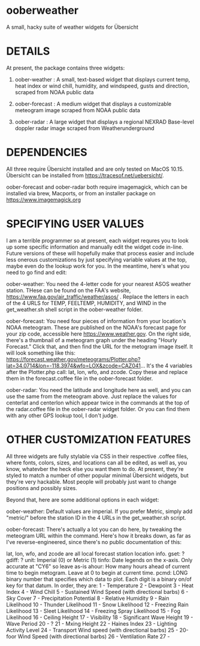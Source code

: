 # ooberweather
A small, hacky suite of weather widgets for Übersicht

# DETAILS
At present, the package contains three widgets:

1. oober-weather : A small, text-based widget that displays current temp, heat index or wind chill, humidity, and windspeed, gusts and direction, scraped from NOAA public data

2. oober-forecast : A medium widget that displays a customizable meteogram image scraped from NOAA public data

3. oober-radar : A large widget that displays a regional NEXRAD Base-level doppler radar image scraped from Weatherunderground

# DEPENDENCIES
All three require Übersicht installed and are only tested on MacOS 10.15. Übersicht can be installed from https://tracesof.net/uebersicht/. 

oober-forecast and oober-radar both require imagemagick, which can be installed via brew, Macports, or from an installer package on https://www.imagemagick.org

# SPECIFYING USER VALUES
I am a terrible programmer so at present, each widget requres you to look up some specific information and manually edit the widget code in-line. Future versions of these will hopefully make that process easier and include less onerous customizations by just specifying variable values at the top, maybe even do the lookup work for you. In the meantime, here's what you need to go find and edit:

oober-weather: You need the 4-letter code for your nearest ASOS weather station. THese can be found on the FAA's website, https://www.faa.gov/air_traffic/weather/asos/ . Replace the letters in each of the 4 URLS for TEMP, FEELTEMP, HUMIDITY, and WIND in the get_weather.sh shell script in the oober-weather folder. 

oober-forecast: You need four pieces of information from your location's NOAA meteogram. These are published on the NOAA's forecast page for your zip code, accessible here https://www.weather.gov. On the right side, there's a thumbnail of a meteogram graph under the heading "Hourly Forecast." Click that, and then find the URL for the metogram image itself. It will look something like this: https://forecast.weather.gov/meteograms/Plotter.php?lat=34.0714&lon=-118.3974&wfo=LOX&zcode=CAZ041... It's the 4 variables after the Plotter.php call: lat, lon, wfo, and zcode. Copy these and replace them in the  forecast.coffee file in the oober-forecast folder. 

oober-radar: You need the latitude and longitude here as well, and you can use the same from the meteogram above. Just replace the values for centerlat and centerlon which appear twice in the commands at the top of the radar.coffee file in the oober-radar widget folder. Or you can find them with any other GPS lookup tool, I don't judge. 

# OTHER CUSTOMIZATION FEATURES

All three widgets are fully stylable via CSS in their respective .coffee files, where fonts, colors, sizes, and locations can all be edited, as well as, you know, whatevber the heck else you want them to do. At present, they're styled to match a number of other popular minimal Übersicht widgets, but they're very hackable. Most people will probably just want to change positions and possibly sizes. 

Beyond that, here are some additional options in each widget: 

oober-weather: Default values are imperial. If you prefer Metric, simply add "metric/" before the station ID in the 4 URLs in the get_weather.sh script.

oober-forecast: There's actually a lot you can do here, by tweaking the meteogram URL within the command. Here's how it breaks down, as far as I've reverse-engineered, since there's no public documentation of this:

lat, lon, wfo, and zcode are all local forecast station location info. 
gset:   ?
gdiff:  ?
unit:   Imperial (0) or Metric (1)
tinfo:  Date legends on the x-axis. Only accurate at "CY6" so leave as-is
ahour:  How many hours ahead of current time to begin metogram. Leave at 0 to begin at current time.
pcmd:   LONG binary number that specifies which data to plot. Each digit is a binary on/of key for that datum. In order, they are:
        1 -  Temperature
        2 -  Dewpoint
        3 -  Heat Index
        4 -  Wind Chill
        5 -  Sustained Wind Speed (with directional barbs)
        6 -  Sky Cover
        7 -  Precipitation Potential
        8 -  Relative Humidity
        9 -  Rain Likelihood
        10 - Thunder Likelihood
        11 - Snow Likelihood
        12 - Freezing Rain Likelihood
        13 - Sleet Likelihood
        14 - Freezing Spray Likelihood
        15 - Fog Likelihood
        16 - Ceiling Height
        17 - Visibility
        18 - Significant Wave Height
        19 - Wave Period
        20 - ?
        21 - Mxing Height
        22 - Haines Index
        23 - Lighting Activity Level
        24 - Transport Wind speed (with directional barbs)
        25 - 20-foor Wind Speed (with directional barbs)
        26 - Ventilation Rate
        27 - 
        
        

